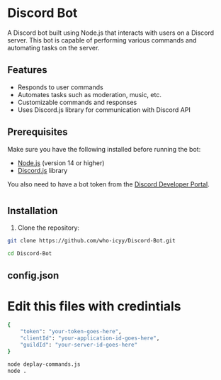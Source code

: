 # Discord Bot


A Discord bot built using Node.js that interacts with users on a Discord server. This bot is capable of performing various commands and automating tasks on the server.

## Features

- Responds to user commands
- Automates tasks such as moderation, music, etc.
- Customizable commands and responses
- Uses Discord.js library for communication with Discord API

## Prerequisites

Make sure you have the following installed before running the bot:

- [Node.js](https://nodejs.org/) (version 14 or higher)
- [Discord.js](https://discord.js.org/) library

You also need to have a bot token from the [Discord Developer Portal](https://discord.com/developers/applications).

#

## Installation

1. Clone the repository:

```bash
git clone https://github.com/who-icyy/Discord-Bot.git
```

```bash
cd Discord-Bot

```

## config.json

# Edit this files with credintials
```bash
{
	"token": "your-token-goes-here",
	"clientId": "your-application-id-goes-here",
	"guildId": "your-server-id-goes-here"
}
```

```bash
node deplay-commands.js
node .
```
